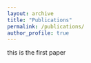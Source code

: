 ```yaml
---
layout: archive
title: "Publications"
permalink: /publications/
author_profile: true
---
```


this is the first paper

